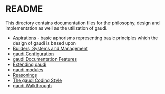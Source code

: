 # README

This directory contains documentation files for the philosophy, design and
implementation as well as the utilization of gaudi.

* [Aspirations](ASPIRATIONS.md) - basic aphorisms representing basic principles
  which the design of gaudi is based upon
* [Builders, Systems and Management](BUILDSYSTEMS.md)
* [gaudi Configuration](CONFIGURATION.md)
* [gaudi Documentation Features](DOCUMENTATION.md)
* [Extending gaudi](EXTENDING.md)
* [gaudi modules](MODULES.md)
* [Reasonings](REASONINGS.md)
* [The gaudi Coding Style](STYLE.md)
* [gaudi Walkthrough](WALKTHROUGH.md)
